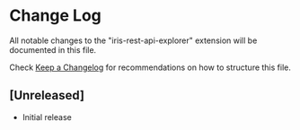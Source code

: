 # Change Log

All notable changes to the "iris-rest-api-explorer" extension will be documented in this file.

Check [Keep a Changelog](http://keepachangelog.com/) for recommendations on how to structure this file.

## [Unreleased]

- Initial release